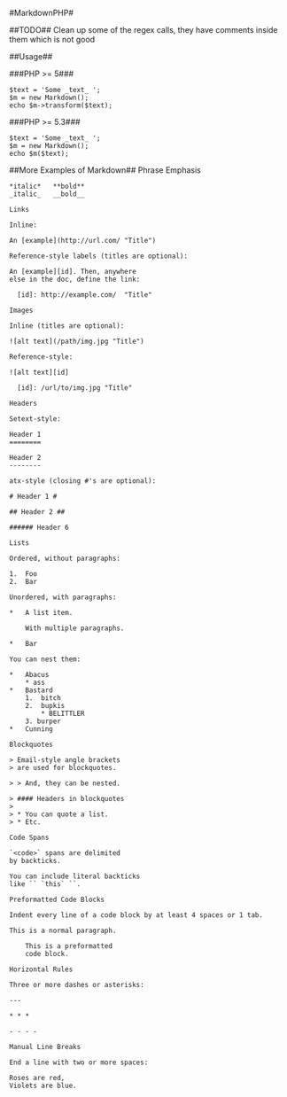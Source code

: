 #MarkdownPHP#

##TODO##
Clean up some of the regex calls, they have comments inside them which is not good

##Usage##

###PHP >= 5###

    $text = 'Some _text_ ';
    $m = new Markdown();
    echo $m->transform($text);

###PHP >= 5.3###

    $text = 'Some _text_ ';
    $m = new Markdown();
    echo $m($text);


##More Examples of Markdown##
    Phrase Emphasis

    *italic*   **bold**
    _italic_   __bold__

    Links

    Inline:

    An [example](http://url.com/ "Title")

    Reference-style labels (titles are optional):

    An [example][id]. Then, anywhere
    else in the doc, define the link:

      [id]: http://example.com/  "Title"

    Images

    Inline (titles are optional):

    ![alt text](/path/img.jpg "Title")

    Reference-style:

    ![alt text][id]

      [id]: /url/to/img.jpg "Title"

    Headers

    Setext-style:

    Header 1
    ========

    Header 2
    --------

    atx-style (closing #'s are optional):

    # Header 1 #

    ## Header 2 ##

    ###### Header 6

    Lists

    Ordered, without paragraphs:

    1.  Foo
    2.  Bar

    Unordered, with paragraphs:

    *   A list item.

        With multiple paragraphs.

    *   Bar

    You can nest them:

    *   Abacus
        * ass
    *   Bastard
        1.  bitch
        2.  bupkis
            * BELITTLER
        3. burper
    *   Cunning

    Blockquotes

    > Email-style angle brackets
    > are used for blockquotes.

    > > And, they can be nested.

    > #### Headers in blockquotes
    >
    > * You can quote a list.
    > * Etc.

    Code Spans

    `<code>` spans are delimited
    by backticks.

    You can include literal backticks
    like `` `this` ``.

    Preformatted Code Blocks

    Indent every line of a code block by at least 4 spaces or 1 tab.

    This is a normal paragraph.

        This is a preformatted
        code block.

    Horizontal Rules

    Three or more dashes or asterisks:

    ---

    * * *

    - - - -

    Manual Line Breaks

    End a line with two or more spaces:

    Roses are red,  
    Violets are blue.